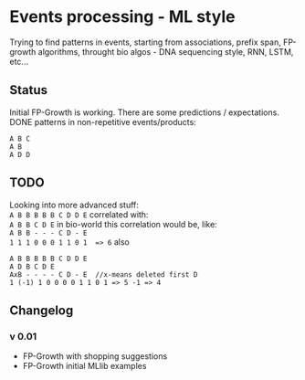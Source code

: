 Events processing - ML style
============================

Trying to find patterns in events, starting from associations, prefix span, FP-growth algorithms, 
throught bio algos - DNA sequencing style, RNN, LSTM, etc...


## Status
Initial FP-Growth is working.
There are some predictions / expectations.
DONE patterns in non-repetitive events/products:
```
A B C
A B 
A D D 
```

## TODO
Looking into more advanced stuff:  
`A B B B B B C D D E`
correlated with:  
`A B B C D E`
in bio-world this correlation would be, like:  
`A B B - - - C D - E`  
`1 1 1 0 0 0 1 1 0 1  => 6`
also 
```
A B B B B B C D D E
A D B C D E
AxB - - - - C D - E  //x-means deleted first D
1 (-1) 1 0 0 0 0 1 1 0 1 => 5 -1 => 4
```
  

## Changelog

### v 0.01 
 - FP-Growth with shopping suggestions
 - FP-Growth initial MLlib examples
 
